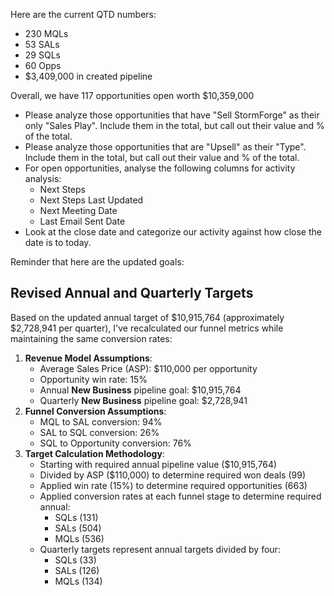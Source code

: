 Here are the current QTD numbers: 
- 230 MQLs
- 53 SALs
- 29 SQLs 
- 60 Opps
- $3,409,000 in created pipeline 

Overall, we have 117 opportunities open worth $10,359,000 

- Please analyze those opportunities that have "Sell StormForge" as their only "Sales Play". Include them in the total, but call out their value and % of the total. 
- Please analyze those opportunities that are "Upsell" as their "Type". Include them in the total, but call out their value and % of the total. 
- For open opportunities, analyse the following columns for activity analysis: 
	- Next Steps
	- Next Steps Last Updated
	- Next Meeting Date
	- Last Email Sent Date
- Look at the close date and categorize our activity against how close the date is to today. 


Reminder that here are the updated goals:
## Revised Annual and Quarterly Targets
Based on the updated annual target of $10,915,764 (approximately $2,728,941 per quarter), I've recalculated our funnel metrics while maintaining the same conversion rates:

1. **Revenue Model Assumptions**:
    - Average Sales Price (ASP): $110,000 per opportunity
    - Opportunity win rate: 15%
    - Annual **New Business** pipeline goal: $10,915,764
    - Quarterly **New Business** pipeline goal: $2,728,941
2. **Funnel Conversion Assumptions**:
    - MQL to SAL conversion: 94%
    - SAL to SQL conversion: 26%
    - SQL to Opportunity conversion: 76%
3. **Target Calculation Methodology**:
    - Starting with required annual pipeline value ($10,915,764)
    - Divided by ASP ($110,000) to determine required won deals (99)
    - Applied win rate (15%) to determine required opportunities (663)
    - Applied conversion rates at each funnel stage to determine required annual:
        - SQLs (131)
        - SALs (504)
        - MQLs (536)
    - Quarterly targets represent annual targets divided by four:
        - SQLs (33)
        - SALs (126)
        - MQLs (134)